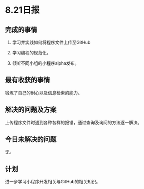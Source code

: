 # 8.21日报

## 完成的事情

1. 学习并实践如何将程序文件上传至GitHub

2. 学习编程的规范化。

3. 倾听不同小组的小程序alpha发布。

   

## 最有收获的事情

锻炼了自己的耐心以及信息检索的能力。



## 解决的问题及方案

上传程序文件时遇到各种各样的报错，通过查询及询问的方法逐一解决。



## 今日未解决的问题

无。



## 计划

进一步学习小程序开发相关与GitHub的相关知识。
